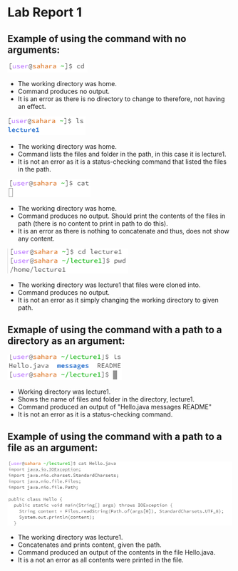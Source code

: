 # Lab Report 1
## Example of using the command with no arguments: 
![Image](cdg.PNG)
- The working directory was home.
- Command produces no output.
- It is an error as there is no directory to change to therefore, not having an effect.

![Image](lsg.PNG)
- The working directory was home.
- Command lists the files and folder in the path, in this case it is lecture1.
- It is not an error as it is a status-checking command that listed the files in the path.

![Image](catg.PNG)
- The working directory was home.
- Command produces no output. Should print the contents of the files in path (there is no content to print in path to do this).
- It is an error as there is nothing to concatenate and thus, does not show any content.

![Image](cd.PNG)
- The working directory was lecture1 that files were cloned into.
- Command produces no output.
- It is not an error as it simply changing the working directory to given path.
  
## Exmaple of using the command with a path to a directory as an argument: 
![Image](ls.PNG)
- Working directory was lecture1.
- Shows the name of files and folder in the directory, lecture1.
- Command produced an output of "Hello.java messages README"
- It is not an error as it is a status-checking command.

## Example of using the command with a path to a file as an argument: 
![Image](cat.PNG)
- The working directory was lecture1.
- Concatenates and prints content, given the path.
- Command produced an output of the contents in the file Hello.java.
- It is a not an error as all contents were printed in the file.
